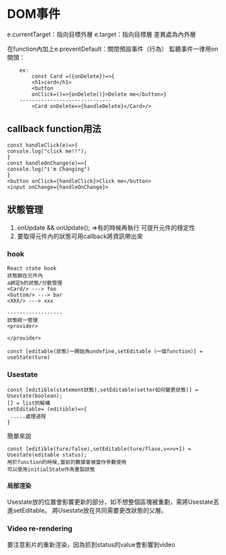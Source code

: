 # DOM事件
e.currentTarget：指向目標外層
e.target：指向目標層
差異處為內外層

在function內加上e.preventDefault：關閉預設事件（行為）
監聽事件一律用on開頭：
```
    ex: 
        const Card =({onDelete})=>{
        <h1>card</h1>
        <button
        onClick=()=>{onDelete()}>Delete me</button>}
    ------------------------------
        <Card onDelete=>{handleDelete}</Card>/>
```
## callback function用法
```
const handleClick(e)=>{
console.log("click me!!");
}
const handleOnChange(e)=>{
console.log("i'm Changing")
}
<button onClick={handleClick}>Click me</button>
<input onChange={handleOnChange}>

```
## 狀態管理
1. onUpdate  && onUpdate(); =>有的時候再執行 可提升元件的穩定性
2. 要取得元件內的狀態可用callback將資訊帶出來
### hook
```
React state hook
狀態鎖在元件內
a綁定b的狀態/分散管理
<Card/> ---> foo
<buttom/> ---> bar
<XXX/> ---> xxx

------------------
狀態統一管理
<provider>

</provider>
```

```
const [editable(狀態)一開始為undefine,setEditable（一個function）] = useState(ture)
```

### Usestate
```
const [editible(statement狀態),setEditable(setter如何變更狀態)] = Usestate(boolean);
[] = list的解構
setEditable= (editible)=>{
 .....處理過程   
}
```


簡單來說
```
const [editible(ture/false),setEditable(ture/flase,v=>v+1) = Usestate(editable status);
用於function的時候,當前的數據會被當作參數使用
可以使用initialState作為重製狀態
```

#### 局部渲染
Usestate放的位置會影響更新的部分，如不想整個區塊被重劃，需將Usestate丟進setEditable。
將Usestate放在共同需要更改狀態的父層。

### Video re-rendering
要注意影片的重新渲染，因為抓到status的value會影響到video
